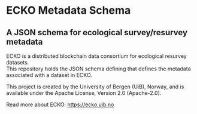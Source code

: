 # ECKO Metadata Schema
## A JSON schema for ecological survey/resurvey metadata

ECKO is a distributed blockchain data consortium for ecological resurvey datasets.  
This repository holds the JSON schema defining that defines the metadata associated with a dataset in ECKO.

This project is created by the University of Bergen (UiB), Norway, and is available under the Apache License, Version 2.0 (Apache-2.0).

Read more about ECKO: <https://ecko.uib.no>
